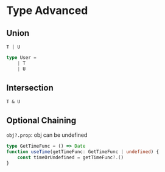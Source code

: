 # Type Advanced
## Union
`T | U`

```typescript
type User =
    | T
    | U
```

## Intersection
`T & U`

## Optional Chaining
`obj?.prop`: obj can be undefined

```typescript
type GetTimeFunc = () => Date
function useTime(getTimeFunc: GetTimeFunc | undefined) {
    const timeOrUndefined = getTimeFunc?.()
}
```
